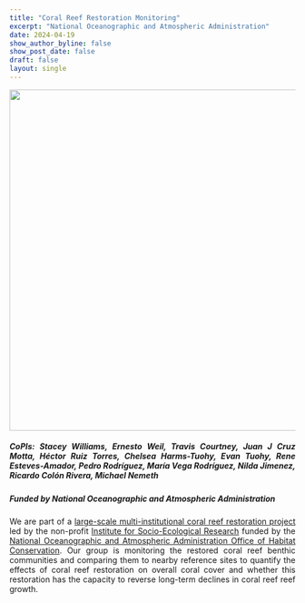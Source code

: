 ```yaml
---
title: "Coral Reef Restoration Monitoring"
excerpt: "National Oceanographic and Atmospheric Administration"
date: 2024-04-19
show_author_byline: false
show_post_date: false
draft: false
layout: single
---
```


<div style="text-align: center;">
<img src="featured-hex.png" width="600"> 
</div>

<div style="text-align: justify;">

##### CoPIs: Stacey Williams, Ernesto Weil, Travis Courtney, Juan J Cruz Motta, Héctor Ruiz Torres, Chelsea Harms-Tuohy, Evan Tuohy, Rene Esteves-Amador, Pedro Rodríguez, María Vega Rodríguez, Nilda Jimenez, Ricardo Colón Rivera, Michael Nemeth
##### Funded by National Oceanographic and Atmospheric Administration

We are part of a [large-scale multi-institutional coral reef restoration project](https://www.fisheries.noaa.gov/feature-story/new-hope-puerto-ricos-coral-reefs) led by the non-profit [Institute for Socio-Ecological Research](https://www.isercaribe.org/) funded by the [National Oceanographic and Atmospheric Administration Office of Habitat Conservation](https://www.fisheries.noaa.gov/about/office-habitat-conservation). Our group is monitoring the restored coral reef benthic communities and comparing them to nearby reference sites to quantify the effects of coral reef restoration on overall coral cover and whether this restoration has the capacity to reverse long-term declines in coral reef reef growth.

</div>